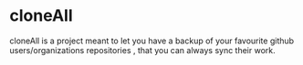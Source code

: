 # cloneAll

cloneAll is a project meant to let you have a backup of your favourite github users/organizations repositories , that you can always sync their work. 

